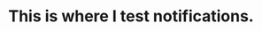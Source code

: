 <html lang="en">
<head>
    <meta charset="UTF-8">
    <meta name="viewport" content="width=device-width, initial-scale=1.0">
    <title>Notifications Testing</title>
</head>
<body>
    <h1>This is where I test notifications.</h1>
</body>
</html>